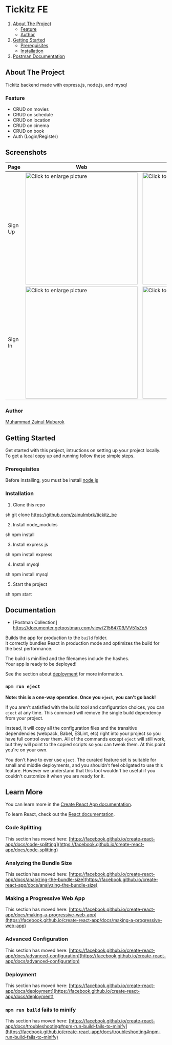 # Tickitz FE

<ol>
    <li>
      <a href="#about-the-project">About The Project</a>
      <ul>
        <li><a href="#feature">Feature</a></li>
        <li><a href="#feature">Author</a></li>
      </ul>
    </li>
    <li>
      <a href="#getting-started">Getting Started</a>
      <ul>
        <li><a href="#prerequisites">Prerequisites</a></li>
        <li><a href="#installation">Installation</a></li>
      </ul>
    </li>
  <li>
      <a href="#documentation">Postman Documentation</a>
    </li>
</ol>

## About The Project
Tickitz backend made with express.js, node.js, and mysql

### Feature
- CRUD on movies
- CRUD on schedule
- CRUD on location
- CRUD on cinema
- CRUD on book
- Auth (Login/Register)

## Screenshots
 | Page | Web | Mobile | 
 | ------- | ---- | ------ |
 |Sign Up|<a href="https://drive.google.com/uc?export=view&id=1qpqKkr6bGtGCx8EfRNx62Jic3rwEE5fU"><img src="https://drive.google.com/uc?export=view&id=1qpqKkr6bGtGCx8EfRNx62Jic3rwEE5fU" style="width: 350px; max-width: 100%; height: auto" title="Click to enlarge picture" />|<a href="https://drive.google.com/uc?export=view&id=1gv5qbcVULWRLuD3JtxAP4lYef8GUcRx-"><img src="https://drive.google.com/uc?export=view&id=1gv5qbcVULWRLuD3JtxAP4lYef8GUcRx-" style="width: 350px; max-width: 100%; height: auto" title="Click to enlarge picture" />
 |Sign In|<a href="https://drive.google.com/uc?export=view&id=1XHBlgkZMFHvX8y0j8nbC5CgdJw8qKsRT"><img src="https://drive.google.com/uc?export=view&id=1XHBlgkZMFHvX8y0j8nbC5CgdJw8qKsRT" style="width: 350px; max-width: 100%; height: auto" title="Click to enlarge picture" />|<a href="https://drive.google.com/uc?export=view&id=15d4FuVl30s3W5IFUUDNlPAi2sHpVnP1b"><img src="https://drive.google.com/uc?export=view&id=15d4FuVl30s3W5IFUUDNlPAi2sHpVnP1b" style="width: 350px; max-width: 100%; height: auto" title="Click to enlarge picture" />


### Author
[Muhammad Zainul Mubarok](https://github.com/zainulmbrk)

## Getting Started

Get started with this project, intructions on setting up your project locally.<br />
To get a local copy up and running follow these simple steps.
### Prerequisites

Before installing, you must be install [node js](https://nodejs.org) 
### Installation

1. Clone this repo
 
sh
git clone https://github.com/zainulmbrk/tickitz_be

2. Install node_modules

sh
npm install

3. Install express js

sh
npm install express

4. Install mysql

sh
npm install mysql

5. Start the project

sh
npm start


## Documentation

- [Postman Collection]
https://documenter.getpostman.com/view/21564709/VV51sZe5


Builds the app for production to the `build` folder.\
It correctly bundles React in production mode and optimizes the build for the best performance.

The build is minified and the filenames include the hashes.\
Your app is ready to be deployed!

See the section about [deployment](https://facebook.github.io/create-react-app/docs/deployment) for more information.

### `npm run eject`

**Note: this is a one-way operation. Once you `eject`, you can't go back!**

If you aren't satisfied with the build tool and configuration choices, you can `eject` at any time. This command will remove the single build dependency from your project.

Instead, it will copy all the configuration files and the transitive dependencies (webpack, Babel, ESLint, etc) right into your project so you have full control over them. All of the commands except `eject` will still work, but they will point to the copied scripts so you can tweak them. At this point you're on your own.

You don't have to ever use `eject`. The curated feature set is suitable for small and middle deployments, and you shouldn't feel obligated to use this feature. However we understand that this tool wouldn't be useful if you couldn't customize it when you are ready for it.

## Learn More

You can learn more in the [Create React App documentation](https://facebook.github.io/create-react-app/docs/getting-started).

To learn React, check out the [React documentation](https://reactjs.org/).

### Code Splitting

This section has moved here: [https://facebook.github.io/create-react-app/docs/code-splitting](https://facebook.github.io/create-react-app/docs/code-splitting)

### Analyzing the Bundle Size

This section has moved here: [https://facebook.github.io/create-react-app/docs/analyzing-the-bundle-size](https://facebook.github.io/create-react-app/docs/analyzing-the-bundle-size)

### Making a Progressive Web App

This section has moved here: [https://facebook.github.io/create-react-app/docs/making-a-progressive-web-app](https://facebook.github.io/create-react-app/docs/making-a-progressive-web-app)

### Advanced Configuration

This section has moved here: [https://facebook.github.io/create-react-app/docs/advanced-configuration](https://facebook.github.io/create-react-app/docs/advanced-configuration)

### Deployment

This section has moved here: [https://facebook.github.io/create-react-app/docs/deployment](https://facebook.github.io/create-react-app/docs/deployment)

### `npm run build` fails to minify

This section has moved here: [https://facebook.github.io/create-react-app/docs/troubleshooting#npm-run-build-fails-to-minify](https://facebook.github.io/create-react-app/docs/troubleshooting#npm-run-build-fails-to-minify)
